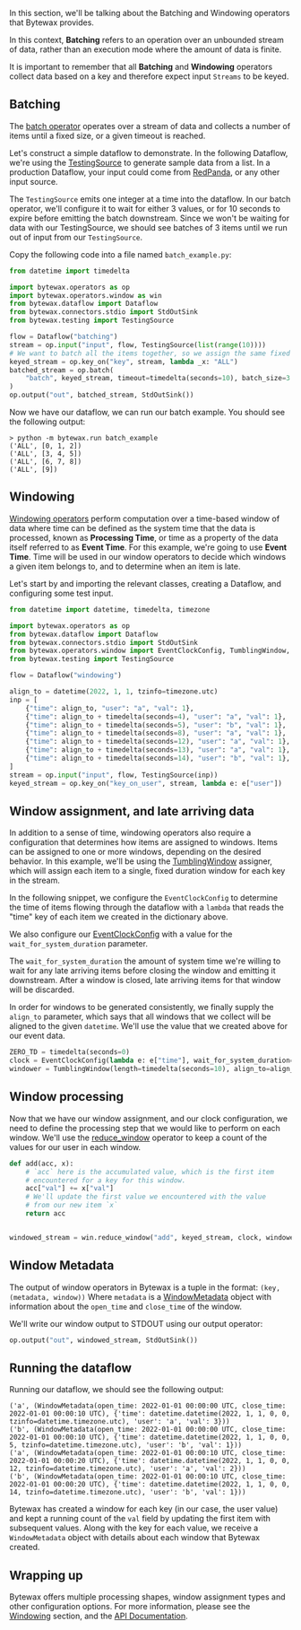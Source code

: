 In this section, we'll be talking about the Batching and Windowing operators
that Bytewax provides.

In this context, **Batching** refers to an operation over an unbounded stream
of data, rather than an execution mode where the amount of data is finite.

It is important to remember that all **Batching** and **Windowing** operators
collect data based on a key and therefore expect input `Streams` to be keyed.


## Batching

The [batch operator](/apidocs/bytewax.operators/index#bytewax.operators.batch) operates over a stream
of data and collects a number of items until a fixed size, or a given timeout is reached.

Let's construct a simple dataflow to demonstrate. In the following Dataflow,
we're using the [TestingSource](/apidocs/bytewax.testing#bytewax.testing.TestingSource)
to generate sample data from a list. In a production Dataflow, your input could come from
[RedPanda](https://redpanda.com/), or any other input source.

The `TestingSource` emits one integer at a time into the dataflow. In our batch
operator, we'll configure it to wait for either 3 values, or for 10 seconds
to expire before emitting the batch downstream. Since we won't be waiting for
data with our TestingSource, we should see batches of 3 items until we run out
of input from our `TestingSource`.

Copy the following code into a file named `batch_example.py`:

```python
from datetime import timedelta

import bytewax.operators as op
import bytewax.operators.window as win
from bytewax.dataflow import Dataflow
from bytewax.connectors.stdio import StdOutSink
from bytewax.testing import TestingSource

flow = Dataflow("batching")
stream = op.input("input", flow, TestingSource(list(range(10))))
# We want to batch all the items together, so we assign the same fixed key to each of them
keyed_stream = op.key_on("key", stream, lambda _x: "ALL")
batched_stream = op.batch(
    "batch", keyed_stream, timeout=timedelta(seconds=10), batch_size=3
)
op.output("out", batched_stream, StdOutSink())
```

Now we have our dataflow, we can run our batch example. You should see the following output:

```shell
> python -m bytewax.run batch_example
('ALL', [0, 1, 2])
('ALL', [3, 4, 5])
('ALL', [6, 7, 8])
('ALL', [9])
```

## Windowing

[Windowing operators](apidocs/bytewax.operators/window) perform computation over
a time-based window of data where time can be defined as the system time that
the data is processed, known as **Processing Time**, or time as a property of
the data itself referred to as **Event Time**. For this example, we're going to
use **Event Time**. Time will be used in our window operators to decide which
windows a given item belongs to, and to determine when an item is late.

Let's start by and importing the relevant classes, creating a Dataflow, and
configuring some test input.

```python
from datetime import datetime, timedelta, timezone

import bytewax.operators as op
from bytewax.dataflow import Dataflow
from bytewax.connectors.stdio import StdOutSink
from bytewax.operators.window import EventClockConfig, TumblingWindow, WindowMetadata
from bytewax.testing import TestingSource

flow = Dataflow("windowing")

align_to = datetime(2022, 1, 1, tzinfo=timezone.utc)
inp = [
    {"time": align_to, "user": "a", "val": 1},
    {"time": align_to + timedelta(seconds=4), "user": "a", "val": 1},
    {"time": align_to + timedelta(seconds=5), "user": "b", "val": 1},
    {"time": align_to + timedelta(seconds=8), "user": "a", "val": 1},
    {"time": align_to + timedelta(seconds=12), "user": "a", "val": 1},
    {"time": align_to + timedelta(seconds=13), "user": "a", "val": 1},
    {"time": align_to + timedelta(seconds=14), "user": "b", "val": 1},
]
stream = op.input("input", flow, TestingSource(inp))
keyed_stream = op.key_on("key_on_user", stream, lambda e: e["user"])
```

## Window assignment, and late arriving data

In addition to a sense of time, windowing operators also require a configuration
that determines how items are assigned to windows. Items can be assigned to
one or more windows, depending on the desired behavior. In this example, we'll
be using the [TumblingWindow](/apidocs/bytewax.operators/window#bytewax.operators.window.TumblingWindow)
assigner, which will assign each item to a single, fixed duration window for each key in the stream.

In the following snippet, we configure the `EventClockConfig` to determine
the time of items flowing through the dataflow with a `lambda` that reads
the "time" key of each item we created in the dictionary above.

We also configure our [EventClockConfig](/apidocs/bytewax.operators/window#bytewax.operators.window.EventClockConfig)
with a value for the `wait_for_system_duration` parameter.

The `wait_for_system_duration` the amount of system time we're willing to wait for any late arriving
items before closing the window and emitting it downstream. After a window is
closed, late arriving items for that window will be discarded.

In order for windows to be generated consistently, we finally supply the `align_to`
parameter, which says that all windows that we collect will be aligned to
the given `datetime`. We'll use the value that we created above for our event data.

```python
ZERO_TD = timedelta(seconds=0)
clock = EventClockConfig(lambda e: e["time"], wait_for_system_duration=ZERO_TD)
windower = TumblingWindow(length=timedelta(seconds=10), align_to=align_to)
```

## Window processing

Now that we have our window assignment, and our clock configuration, we need
to define the processing step that we would like to perform on each window.
We'll use the [reduce_window](/apidocs/bytewax.operators/window#bytewax.operators.window.reduce_window)
operator to keep a count of the values for our user in each window.

```python
def add(acc, x):
    # `acc` here is the accumulated value, which is the first item
    # encountered for a key for this window.
    acc["val"] += x["val"]
    # We'll update the first value we encountered with the value
    # from our new item `x`
    return acc


windowed_stream = win.reduce_window("add", keyed_stream, clock, windower, add)
```

## Window Metadata

The output of window operators in Bytewax is a tuple in the format: `(key, (metadata, window))`
Where `metadata` is a [WindowMetadata](/apidocs/bytewax.operators/window#bytewax.operators.window.WindowMetadata)
object with information about the `open_time` and `close_time` of the window.

We'll write our window output to STDOUT using our output operator:

```python
op.output("out", windowed_stream, StdOutSink())
```

## Running the dataflow

Running our dataflow, we should see the following output:

```
('a', (WindowMetadata(open_time: 2022-01-01 00:00:00 UTC, close_time: 2022-01-01 00:00:10 UTC), {'time': datetime.datetime(2022, 1, 1, 0, 0, tzinfo=datetime.timezone.utc), 'user': 'a', 'val': 3}))
('b', (WindowMetadata(open_time: 2022-01-01 00:00:00 UTC, close_time: 2022-01-01 00:00:10 UTC), {'time': datetime.datetime(2022, 1, 1, 0, 0, 5, tzinfo=datetime.timezone.utc), 'user': 'b', 'val': 1}))
('a', (WindowMetadata(open_time: 2022-01-01 00:00:10 UTC, close_time: 2022-01-01 00:00:20 UTC), {'time': datetime.datetime(2022, 1, 1, 0, 0, 12, tzinfo=datetime.timezone.utc), 'user': 'a', 'val': 2}))
('b', (WindowMetadata(open_time: 2022-01-01 00:00:10 UTC, close_time: 2022-01-01 00:00:20 UTC), {'time': datetime.datetime(2022, 1, 1, 0, 0, 14, tzinfo=datetime.timezone.utc), 'user': 'b', 'val': 1}))
```

Bytewax has created a window for each key (in our case, the user value) and kept
a running count of the `val` field by updating the first item with subsequent
values. Along with the key for each value, we receive a `WindowMetadata` object
with details about each window that Bytewax created.

## Wrapping up

Bytewax offers multiple processing shapes, window assignment types and other
configuration options. For more information, please see the [Windowing](/docs/articles/concepts/windowing.md)
section, and the [API Documentation](/apidocs/).
